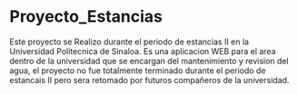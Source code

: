 # Proyecto_Estancias
Este proyecto se Realizo durante el periodo de estancias II en la Universidad Politecnica de Sinaloa.
Es una aplicacion WEB para el area dentro de la universidad que se encargan del mantenimiento y revision del agua, el proyecto no fue totalmente terminado durante el periodo de estancais II pero sera retomado por futuros compañeros de la universidad.
